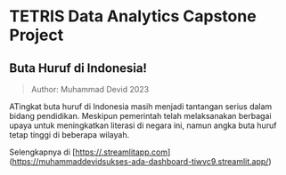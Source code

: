 # TETRIS Data Analytics Capstone Project
## Buta Huruf di Indonesia!
> Author: Muhammad Devid 2023

ATingkat buta huruf di Indonesia masih menjadi tantangan serius dalam bidang pendidikan. Meskipun pemerintah telah melaksanakan berbagai upaya untuk meningkatkan literasi di negara ini, namun angka buta huruf tetap tinggi di beberapa wilayah.

Selengkapnya di [[https://.streamlitapp.com](https://muhammaddevidsukses-ada-dashboard-tiwvc9.streamlit.app/)](https://muhammaddevidsukses-ada-dashboard-tiwvc9.streamlit.app/)

